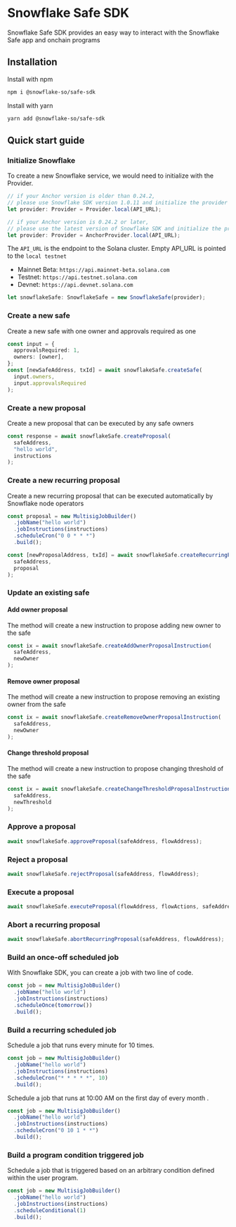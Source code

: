 # Snowflake Safe SDK

Snowflake Safe SDK provides an easy way to interact with the Snowflake Safe app and onchain programs

## Installation

Install with npm

```bash
npm i @snowflake-so/safe-sdk
```

Install with yarn

```bash
yarn add @snowflake-so/safe-sdk
```

## Quick start guide

### Initialize Snowflake

To create a new Snowflake service, we would need to initialize with the Provider.

```typescript
// if your Anchor version is older than 0.24.2,
// please use Snowflake SDK version 1.0.11 and initialize the provider as below
let provider: Provider = Provider.local(API_URL);

// if your Anchor version is 0.24.2 or later,
// please use the latest version of Snowflake SDK and initialize the provider as below
let provider: Provider = AnchorProvider.local(API_URL);
```

The `API_URL` is the endpoint to the Solana cluster. Empty API_URL is pointed to the `local testnet`

- Mainnet Beta: `https://api.mainnet-beta.solana.com`
- Testnet: `https://api.testnet.solana.com`
- Devnet: `https://api.devnet.solana.com`

```typescript
let snowflakeSafe: SnowflakeSafe = new SnowflakeSafe(provider);
```

### Create a new safe

Create a new safe with one owner and approvals required as one

```typescript
const input = {
  approvalsRequired: 1,
  owners: [owner],
};
const [newSafeAddress, txId] = await snowflakeSafe.createSafe(
  input.owners,
  input.approvalsRequired
);
```

### Create a new proposal

Create a new proposal that can be executed by any safe owners

```typescript
const response = await snowflakeSafe.createProposal(
  safeAddress,
  "hello world",
  instructions
);
```

### Create a new recurring proposal

Create a new recurring proposal that can be executed automatically by Snowflake node operators

```typescript
const proposal = new MultisigJobBuilder()
  .jobName("hello world")
  .jobInstructions(instructions)
  .scheduleCron("0 0 * * *")
  .build();

const [newProposalAddress, txId] = await snowflakeSafe.createRecurringProposal(
  safeAddress,
  proposal
);
```

### Update an existing safe

#### Add owner proposal

The method will create a new instruction to propose adding new owner to the safe

```typescript
const ix = await snowflakeSafe.createAddOwnerProposalInstruction(
  safeAddress,
  newOwner
);
```

#### Remove owner proposal

The method will create a new instruction to propose removing an existing owner from the safe

```typescript
const ix = await snowflakeSafe.createRemoveOwnerProposalInstruction(
  safeAddress,
  newOwner
);
```

#### Change threshold proposal

The method will create a new instruction to propose changing threshold of the safe

```typescript
const ix = await snowflakeSafe.createChangeThresholdProposalInstruction(
  safeAddress,
  newThreshold
);
```

### Approve a proposal

```typescript
await snowflakeSafe.approveProposal(safeAddress, flowAddress);
```

### Reject a proposal

```typescript
await snowflakeSafe.rejectProposal(safeAddress, flowAddress);
```

### Execute a proposal

```typescript
await snowflakeSafe.executeProposal(flowAddress, flowActions, safeAddress);
```

### Abort a recurring proposal

```typescript
await snowflakeSafe.abortRecurringProposal(safeAddress, flowAddress);
```

### Build an once-off scheduled job

With Snowflake SDK, you can create a job with two line of code.

```typescript
const job = new MultisigJobBuilder()
  .jobName("hello world")
  .jobInstructions(instructions)
  .scheduleOnce(tomorrow())
  .build();
```

### Build a recurring scheduled job

Schedule a job that runs every minute for 10 times.

```typescript
const job = new MultisigJobBuilder()
  .jobName("hello world")
  .jobInstructions(instructions)
  .scheduleCron("* * * * *", 10)
  .build();
```

Schedule a job that runs at 10:00 AM on the first day of every month .

```typescript
const job = new MultisigJobBuilder()
  .jobName("hello world")
  .jobInstructions(instructions)
  .scheduleCron("0 10 1 * *")
  .build();
```

### Build a program condition triggered job

Schedule a job that is triggered based on an arbitrary condition defined within the user program.

```typescript
const job = new MultisigJobBuilder()
  .jobName("hello world")
  .jobInstructions(instructions)
  .scheduleConditional(1)
  .build();
```
